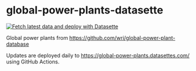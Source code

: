 # global-power-plants-datasette

[![Fetch latest data and deploy with Datasette](https://github.com/simonw/global-power-plants-datasette/workflows/Fetch%20latest%20data%20and%20deploy%20with%20Datasette/badge.svg)](https://github.com/simonw/global-power-plants-datasette/actions?query=workflow%3A%22Fetch+latest+data+and+deploy+with+Datasette%22)

Global power plants from https://github.com/wri/global-power-plant-database

Updates are deployed daily to https://global-power-plants.datasettes.com/ using GitHub Actions.
